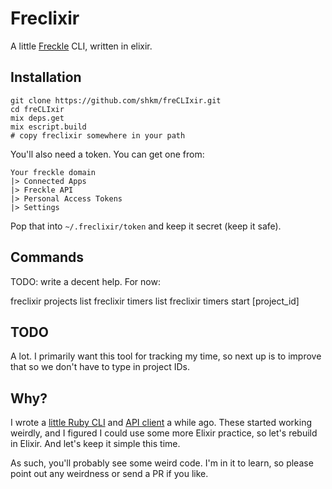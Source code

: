 # Freclixir

A little [Freckle](letsfreckle.com) CLI, written in elixir.

## Installation

```
git clone https://github.com/shkm/freCLIxir.git
cd freCLIxir
mix deps.get
mix escript.build
# copy freclixir somewhere in your path
```


You'll also need a token. You can get one from:

```
Your freckle domain
|> Connected Apps
|> Freckle API
|> Personal Access Tokens
|> Settings
```

Pop that into `~/.freclixir/token` and keep it secret (keep it safe).


## Commands

TODO: write a decent help. For now:

freclixir projects list
freclixir timers list
freclixir timers start [project_id]

## TODO

A lot. I primarily want this tool for tracking my time, so next up is to improve that
so we don't have to type in project IDs.

## Why?

I wrote a [little Ruby CLI](https://github.com/shkm/frecli) and
[API client](https://github.com/shkm/freckle-api) a while ago.  These started
working weirdly, and I figured I could use some more Elixir practice, so let's
rebuild in Elixir. And let's keep it simple this time.

As such, you'll probably see some weird code. I'm in it to learn, so please
point out any weirdness or send a PR if you like.
